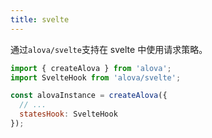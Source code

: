 ```yaml
---
title: svelte
---
```


通过`alova/svelte`支持在 svelte 中使用请求策略。

```js
import { createAlova } from 'alova';
import SvelteHook from 'alova/svelte';

const alovaInstance = createAlova({
  // ...
  statesHook: SvelteHook
});
```
